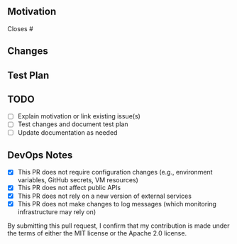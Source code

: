 ## Motivation
<!-- Please mention the issue fixed by this PR or detailed motivation -->
Closes #
<!-- `Closes #XXXX, closes #XXXX, ...` links mentioned issues to this PR and automatically closes them when it's merged -->

## Changes
<!-- Please describe in detail the changes made -->

## Test Plan
<!-- Please specify how these changes were tested 
(e.g. unit tests, manual testing, etc.) -->

## TODO
<!-- This section should be removed when all items are complete -->
- [ ] Explain motivation or link existing issue(s)
- [ ] Test changes and document test plan
- [ ] Update documentation as needed

## DevOps Notes
<!-- Please uncheck these items as applicable to make DevOps aware of changes that may affect releases -->
- [x] This PR does not require configuration changes (e.g., environment variables, GitHub secrets, VM resources)
- [x] This PR does not affect public APIs
- [x] This PR does not rely on a new version of external services
- [x] This PR does not make changes to log messages (which monitoring infrastructure may rely on)

By submitting this pull request, I confirm that my contribution is made under the terms of either the MIT license or the Apache 2.0 license.
